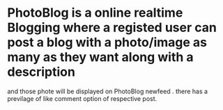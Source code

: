 # PhotoBlog is a online realtime Blogging where a registed user can post a blog with a photo/image as many  as they want along with a description
and those phote will be displayed on PhotoBlog newfeed . there has a previlage of like comment option of respective post.



